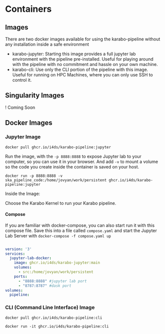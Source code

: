 # Containers

## Images

There are two docker images available for using the karabo-pipeline without any installation inside a safe environment

- karabo-jupyter: Starting this image provides a full jupyter lab environment with the pipeline pre-installed. Useful for playing around with the pipeline with no commitment and hassle on your own machine.
- karabo-cli: Use only the CLI portion of the pipeline with this image. Useful for running on HPC Machines, where you can only use SSH to control it.


## Singularity Images

! Coming Soon

## Docker Images

### Jupyter Image


```shell
docker pull ghcr.io/i4ds/karabo-pipeline:jupyter
```

Run the image, with the ``-p 8888:8888`` to expose Jupyter lab to your computer, so you can use it in your browser. And add `-v` to mount a volume so the code you create inside the container is saved on your host.

```shell
docker run -p 8888:8888 -v ska_pipeline_code:/home/jovyan/work/persistent ghcr.io/i4ds/karabo-pipeline:jupyter
```

Inside the Image:

Choose the Karabo Kernel to run your Karabo pipeline.

#### Compose

If you are familiar with docker-compose, you can also start run it with this compose file. Save this into a file called ``compose.yaml`` and start the Jupyter Lab Server with ``docker-compose -f compose.yaml up``

```yaml

version: '3'
services:
  jupyter-lab-docker:
    image: ghcr.io/i4ds/karabo-jupyter:main
    volumes:
      - src:/home/jovyan/work/persistent
    ports:
      - "8888:8888" #jupyter lab port
      - "8787:8787" #dask port
volumes:
  pipeline:
```

### CLI (Command Line Interface) Image

```shell
docker pull ghcr.io/i4ds/karabo-pipeline:cli
```

```shell
docker run -it ghcr.io/i4ds/karabo-pipeline:cli
```
